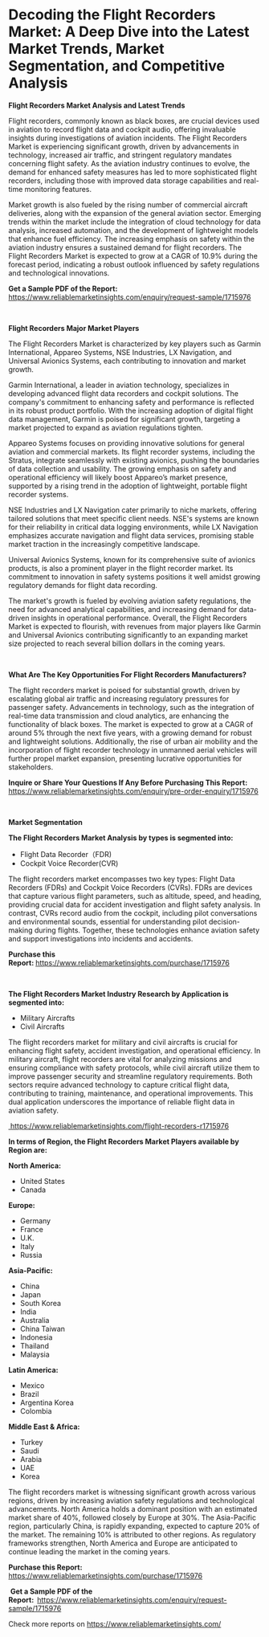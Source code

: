 <p><h1>Decoding the Flight Recorders Market: A Deep Dive into the Latest Market Trends, Market Segmentation, and Competitive Analysis</h1></p><p><strong>Flight Recorders Market Analysis and Latest Trends</strong></p>
<p><p>Flight recorders, commonly known as black boxes, are crucial devices used in aviation to record flight data and cockpit audio, offering invaluable insights during investigations of aviation incidents. The Flight Recorders Market is experiencing significant growth, driven by advancements in technology, increased air traffic, and stringent regulatory mandates concerning flight safety. As the aviation industry continues to evolve, the demand for enhanced safety measures has led to more sophisticated flight recorders, including those with improved data storage capabilities and real-time monitoring features.</p><p>Market growth is also fueled by the rising number of commercial aircraft deliveries, along with the expansion of the general aviation sector. Emerging trends within the market include the integration of cloud technology for data analysis, increased automation, and the development of lightweight models that enhance fuel efficiency. The increasing emphasis on safety within the aviation industry ensures a sustained demand for flight recorders. The Flight Recorders Market is expected to grow at a CAGR of 10.9% during the forecast period, indicating a robust outlook influenced by safety regulations and technological innovations.</p></p>
<p><strong>Get a Sample PDF of the Report:&nbsp;</strong> <a href="https://www.reliablemarketinsights.com/enquiry/request-sample/1715976?utm_campaign=1937&utm_medium=2&utm_source=Github&utm_content=ia&utm_term=28032025&utm_id=flight-recorders">https://www.reliablemarketinsights.com/enquiry/request-sample/1715976</a></p>
<p>&nbsp;</p>
<p><strong>Flight Recorders Major Market Players</strong></p>
<p><p>The Flight Recorders Market is characterized by key players such as Garmin International, Appareo Systems, NSE Industries, LX Navigation, and Universal Avionics Systems, each contributing to innovation and market growth.</p><p>Garmin International, a leader in aviation technology, specializes in developing advanced flight data recorders and cockpit solutions. The company's commitment to enhancing safety and performance is reflected in its robust product portfolio. With the increasing adoption of digital flight data management, Garmin is poised for significant growth, targeting a market projected to expand as aviation regulations tighten.</p><p>Appareo Systems focuses on providing innovative solutions for general aviation and commercial markets. Its flight recorder systems, including the Stratus, integrate seamlessly with existing avionics, pushing the boundaries of data collection and usability. The growing emphasis on safety and operational efficiency will likely boost Appareo’s market presence, supported by a rising trend in the adoption of lightweight, portable flight recorder systems.</p><p>NSE Industries and LX Navigation cater primarily to niche markets, offering tailored solutions that meet specific client needs. NSE's systems are known for their reliability in critical data logging environments, while LX Navigation emphasizes accurate navigation and flight data services, promising stable market traction in the increasingly competitive landscape.</p><p>Universal Avionics Systems, known for its comprehensive suite of avionics products, is also a prominent player in the flight recorder market. Its commitment to innovation in safety systems positions it well amidst growing regulatory demands for flight data recording.</p><p>The market's growth is fueled by evolving aviation safety regulations, the need for advanced analytical capabilities, and increasing demand for data-driven insights in operational performance. Overall, the Flight Recorders Market is expected to flourish, with revenues from major players like Garmin and Universal Avionics contributing significantly to an expanding market size projected to reach several billion dollars in the coming years.</p></p>
<p>&nbsp;</p>
<p><strong>What Are The Key Opportunities For Flight Recorders Manufacturers?</strong></p>
<p><p>The flight recorders market is poised for substantial growth, driven by escalating global air traffic and increasing regulatory pressures for passenger safety. Advancements in technology, such as the integration of real-time data transmission and cloud analytics, are enhancing the functionality of black boxes. The market is expected to grow at a CAGR of around 5% through the next five years, with a growing demand for robust and lightweight solutions. Additionally, the rise of urban air mobility and the incorporation of flight recorder technology in unmanned aerial vehicles will further propel market expansion, presenting lucrative opportunities for stakeholders.</p></p>
<p><strong>Inquire or Share Your Questions If Any Before Purchasing This Report:</strong> <a href="https://www.reliablemarketinsights.com/enquiry/pre-order-enquiry/1715976?utm_campaign=1937&utm_medium=2&utm_source=Github&utm_content=ia&utm_term=28032025&utm_id=flight-recorders">https://www.reliablemarketinsights.com/enquiry/pre-order-enquiry/1715976</a></p>
<p>&nbsp;</p>
<p><strong>Market Segmentation</strong></p>
<p><strong>The Flight Recorders Market Analysis by types is segmented into:</strong></p>
<p><ul><li>Flight Data Recorder（FDR)</li><li>Cockpit Voice Recorder(CVR)</li></ul></p>
<p><p>The flight recorders market encompasses two key types: Flight Data Recorders (FDRs) and Cockpit Voice Recorders (CVRs). FDRs are devices that capture various flight parameters, such as altitude, speed, and heading, providing crucial data for accident investigation and flight safety analysis. In contrast, CVRs record audio from the cockpit, including pilot conversations and environmental sounds, essential for understanding pilot decision-making during flights. Together, these technologies enhance aviation safety and support investigations into incidents and accidents.</p></p>
<p><strong>Purchase this Report:&nbsp;</strong><a href="https://www.reliablemarketinsights.com/purchase/1715976?utm_campaign=1937&utm_medium=2&utm_source=Github&utm_content=ia&utm_term=28032025&utm_id=flight-recorders">https://www.reliablemarketinsights.com/purchase/1715976</a></p>
<p>&nbsp;</p>
<p><strong>The Flight Recorders Market Industry Research by Application is segmented into:</strong></p>
<p><ul><li>Military Aircrafts</li><li>Civil Aircrafts</li></ul></p>
<p><p>The flight recorders market for military and civil aircrafts is crucial for enhancing flight safety, accident investigation, and operational efficiency. In military aircraft, flight recorders are vital for analyzing missions and ensuring compliance with safety protocols, while civil aircraft utilize them to improve passenger security and streamline regulatory requirements. Both sectors require advanced technology to capture critical flight data, contributing to training, maintenance, and operational improvements. This dual application underscores the importance of reliable flight data in aviation safety.</p></p>
<p><a href="https://www.reliablemarketinsights.com/flight-recorders-r1715976?utm_campaign=1937&utm_medium=2&utm_source=Github&utm_content=ia&utm_term=28032025&utm_id=flight-recorders">&nbsp;https://www.reliablemarketinsights.com/flight-recorders-r1715976</a></p>
<p><strong>In terms of Region, the Flight Recorders Market Players available by Region are:</strong></p>
<p>
    <p> <strong> North America: </strong>
        <ul>
            <li>United States</li>
            <li>Canada</li>
        </ul>
        </p> 
    <p> <strong> Europe: </strong>
        <ul>
            <li>Germany</li>
            <li>France</li>
            <li>U.K.</li>
            <li>Italy</li>
            <li>Russia</li>
        </ul>
        </p> 
    <p> <strong> Asia-Pacific: </strong>
        <ul>
            <li>China</li>
            <li>Japan</li>
            <li>South Korea</li>
            <li>India</li>
            <li>Australia</li>
            <li>China Taiwan</li>
            <li>Indonesia</li>
            <li>Thailand</li>
            <li>Malaysia</li>
        </ul>
        </p> 
    <p> <strong> Latin America: </strong>
        <ul>
            <li>Mexico</li>
            <li>Brazil</li>
            <li>Argentina Korea</li>
            <li>Colombia</li>
        </ul>
        </p> 
    <p> <strong> Middle East & Africa: </strong>
        <ul>
            <li>Turkey</li>
            <li>Saudi</li>
            <li>Arabia</li>
            <li>UAE</li>
            <li>Korea</li>
        </ul>
    </p>
    </p>
<p><p>The flight recorders market is witnessing significant growth across various regions, driven by increasing aviation safety regulations and technological advancements. North America holds a dominant position with an estimated market share of 40%, followed closely by Europe at 30%. The Asia-Pacific region, particularly China, is rapidly expanding, expected to capture 20% of the market. The remaining 10% is attributed to other regions. As regulatory frameworks strengthen, North America and Europe are anticipated to continue leading the market in the coming years.</p></p>
<p><strong>Purchase this Report: </strong><a href="https://www.reliablemarketinsights.com/purchase/1715976?utm_campaign=1937&utm_medium=2&utm_source=Github&utm_content=ia&utm_term=28032025&utm_id=flight-recorders">https://www.reliablemarketinsights.com/purchase/1715976</a></p>
<p>&nbsp;<strong>Get a Sample PDF of the Report:&nbsp;&nbsp;</strong><a href="https://www.reliablemarketinsights.com/enquiry/request-sample/1715976?utm_campaign=1937&utm_medium=2&utm_source=Github&utm_content=ia&utm_term=28032025&utm_id=flight-recorders">https://www.reliablemarketinsights.com/enquiry/request-sample/1715976</a></p>
<p><strong></strong></p>
<p>Check more reports on <a href="https://www.reliablemarketinsights.com/?utm_campaign=1937&utm_medium=2&utm_source=Github&utm_content=ia&utm_term=28032025&utm_id=flight-recorders">https://www.reliablemarketinsights.com/</a></p>